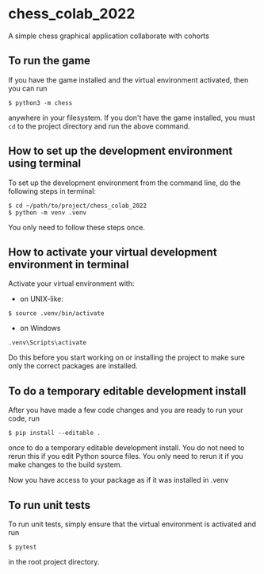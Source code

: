 # chess_colab_2022

A simple chess graphical application collaborate with cohorts

## To run the game

If you have the game installed and the virtual environment activated, then you can run 

```shell
$ python3 -m chess
```

anywhere in your filesystem. If you don't have the game installed, you must ```cd``` to the project directory and run the above command.

## How to set up the development environment using terminal

To set up the development environment from the command line, do the following steps in terminal:

```shell
$ cd ~/path/to/project/chess_colab_2022
$ python -m venv .venv
```

You only need to follow these steps once.

## How to activate your virtual development environment in terminal

Activate your virtual environment with:

- on UNIX-like:
  
```shell
$ source .venv/bin/activate
```

- on Windows

```shell
.venv\Scripts\activate
```	
	
Do this before you start working on or installing the project to make sure only the correct packages are installed.

## To do a temporary editable development install

After you have made a few code changes and you are ready to run your code, run 

```shell
$ pip install --editable .
```

once to do a temporary editable development install. You do not need to rerun this if you edit Python source files. You only need to rerun it if you make changes to the build system.

Now you have access to your package as if it was installed in .venv

## To run unit tests

To run unit tests, simply ensure that the virtual environment is activated and run 

```shell
$ pytest
```

in the root project directory.
